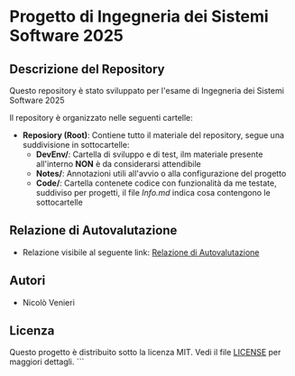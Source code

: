 # Progetto di Ingegneria dei Sistemi Software 2025

## Descrizione del Repository
Questo repository è stato sviluppato per l'esame di Ingegneria dei Sistemi Software 2025

Il repository è organizzato nelle seguenti cartelle:

- **Reposiory (Root)**: Contiene tutto il materiale del repository, segue una suddivisione in sottocartelle:
    - **DevEnv/**: Cartella di sviluppo e di test, ilm materiale presente all'interno **NON** è da considerarsi attendibile
    - **Notes/**: Annotazioni utili all'avvio o alla configurazione del progetto
    - **Code/**: Cartella contenete codice con funzionalità da me testate, suddiviso per progetti, il file *Info.md* indica cosa contengono le sottocartelle

## Relazione di Autovalutazione
- Relazione visibile al seguente link: [Relazione di Autovalutazione](relazione_autovalutzione.pdf)

## Autori
- Nicolò Venieri

## Licenza
Questo progetto è distribuito sotto la licenza MIT. Vedi il file [LICENSE](LICENSE) per maggiori dettagli.
    ```
